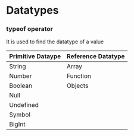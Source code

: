 <h1>Datatypes</h1>
<h3>typeof operator</h3>
<p>It is used to find the datatype of a value</p>

<table>
<thead>
  <th>Primitive Dataype</th>
  <th>Reference Datatype</th>
</thead>
<tbody>
<tr>
<td>String</td>
<td>Array</td>
</tr>
<tr>
<td>Number</td>
<td>Function</td>
</tr>
<tr>
<td>Boolean</td>
<td>Objects</td>
</tr>
<tr>
<td>Null</td>
</tr>
<tr>
<td>Undefined</td>
</tr>
<tr>
<td>Symbol</td>
</tr>
<tr>
<td>BigInt</td>
</tr>
</tbody>
</table>
